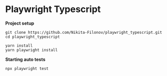# Playwright Typescript

**Project setup**

```
git clone https://github.com/Nikita-Filonov/playwright_typescript.git
cd playwright_typescript

yarn install
yarn playwright install

```

**Starting auto tests**

```
npx playwright test
```
